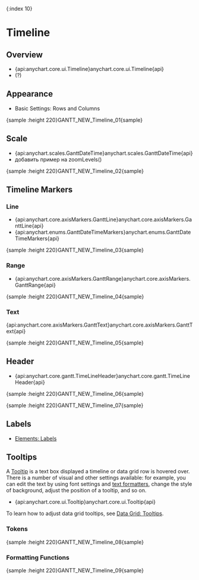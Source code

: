 {:index 10}
# Timeline

## Overview

* {api:anychart.core.ui.Timeline}anychart.core.ui.Timeline{api}
* (?)

## Appearance

* Basic Settings: Rows and Columns

{sample :height 220}GANTT\_NEW\_Timeline\_01{sample}

## Scale

* {api:anychart.scales.GanttDateTime}anychart.scales.GanttDateTime{api}
* добавить пример на zoomLevels()

{sample :height 220}GANTT\_NEW\_Timeline\_02{sample}

## Timeline Markers

### Line

* {api:anychart.core.axisMarkers.GanttLine}anychart.core.axisMarkers.GanttLine{api}
* {api:anychart.enums.GanttDateTimeMarkers}anychart.enums.GanttDateTimeMarkers{api}

{sample :height 220}GANTT\_NEW\_Timeline\_03{sample}

### Range

* {api:anychart.core.axisMarkers.GanttRange}anychart.core.axisMarkers.GanttRange{api}


{sample :height 220}GANTT\_NEW\_Timeline\_04{sample}

### Text

{api:anychart.core.axisMarkers.GanttText}anychart.core.axisMarkers.GanttText{api}


{sample :height 220}GANTT\_NEW\_Timeline\_05{sample}

## Header

* {api:anychart.core.gantt.TimeLineHeader}anychart.core.gantt.TimeLineHeader{api}

{sample :height 220}GANTT\_NEW\_Timeline\_06{sample}

{sample :height 220}GANTT\_NEW\_Timeline\_07{sample}

## Labels

* [Elements: Labels](Elements#labels)

## Tooltips

A [Tooltip](../Common_Settings/Tooltip) is a text box displayed a timeline or data grid row is hovered over. There is a number of visual and other settings available: for example, you can edit the text by using font settings and [text formatters](../Common_Settings/Text_Formatters), change the style of background, adjust the position of a tooltip, and so on.

* {api:anychart.core.ui.Tooltip}anychart.core.ui.Tooltip{api}

To learn how to adjust data grid tooltips, see [Data Grid: Tooltips](Data_Grid#tooltips).

### Tokens

{sample :height 220}GANTT\_NEW\_Timeline\_08{sample}

### Formatting Functions

{sample :height 220}GANTT\_NEW\_Timeline\_09{sample}